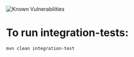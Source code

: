 ![Known Vulnerabilities](https://snyk.io/test/github/icycouselo/foody-services/badge.svg)

# To run integration-tests:

```
mvn clean integration-test
```